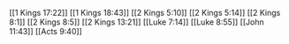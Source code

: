 [[1 Kings 17:22]]
[[1 Kings 18:43]]
[[2 Kings 5:10]]
[[2 Kings 5:14]]
[[2 Kings 8:1]]
[[2 Kings 8:5]]
[[2 Kings 13:21]]
[[Luke 7:14]]
[[Luke 8:55]]
[[John 11:43]]
[[Acts 9:40]]
